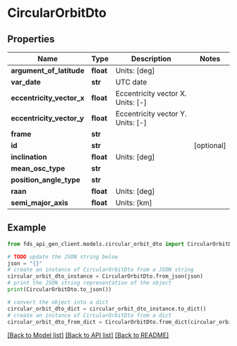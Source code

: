 # CircularOrbitDto


## Properties

Name | Type | Description | Notes
------------ | ------------- | ------------- | -------------
**argument_of_latitude** | **float** | Units: [deg] | 
**var_date** | **str** | UTC date | 
**eccentricity_vector_x** | **float** | Eccentricity vector X. Units: [-] | 
**eccentricity_vector_y** | **float** | Eccentricity vector Y. Units: [-] | 
**frame** | **str** |  | 
**id** | **str** |  | [optional] 
**inclination** | **float** | Units: [deg] | 
**mean_osc_type** | **str** |  | 
**position_angle_type** | **str** |  | 
**raan** | **float** | Units: [deg] | 
**semi_major_axis** | **float** | Units: [km] | 

## Example

```python
from fds_api_gen_client.models.circular_orbit_dto import CircularOrbitDto

# TODO update the JSON string below
json = "{}"
# create an instance of CircularOrbitDto from a JSON string
circular_orbit_dto_instance = CircularOrbitDto.from_json(json)
# print the JSON string representation of the object
print(CircularOrbitDto.to_json())

# convert the object into a dict
circular_orbit_dto_dict = circular_orbit_dto_instance.to_dict()
# create an instance of CircularOrbitDto from a dict
circular_orbit_dto_from_dict = CircularOrbitDto.from_dict(circular_orbit_dto_dict)
```
[[Back to Model list]](../README.md#documentation-for-models) [[Back to API list]](../README.md#documentation-for-api-endpoints) [[Back to README]](../README.md)


